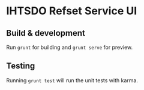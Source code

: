 # IHTSDO Refset Service UI

## Build & development

Run `grunt` for building and `grunt serve` for preview.

## Testing

Running `grunt test` will run the unit tests with karma.
